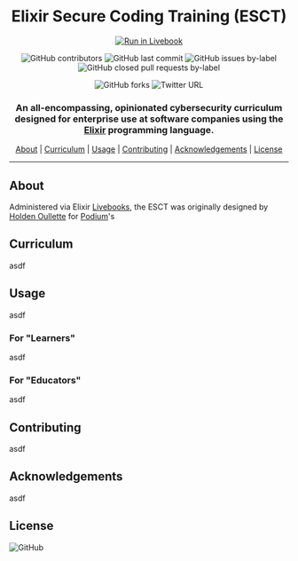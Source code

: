 <div align="center">

# Elixir Secure Coding Training (ESCT)

[![Run in Livebook](https://livebook.dev/badge/v1/blue.svg)](https://livebook.dev/run?url=https%3A%2F%2Fgithub.com%2Fpodium%2Felixir-secure-coding)
<br />

![GitHub contributors](https://img.shields.io/github/contributors-anon/podium/elixir-secure-coding)
![GitHub last commit](https://img.shields.io/github/last-commit/podium/elixir-secure-coding)
![GitHub issues by-label](https://img.shields.io/github/issues-raw/podium/elixir-secure-coding/topic-addition)
![GitHub closed pull requests by-label](https://img.shields.io/github/issues-pr-closed-raw/podium/elixir-secure-coding/topic-addition)
<br />

![GitHub forks](https://img.shields.io/github/forks/podium/elixir-secure-coding?style=social)
![Twitter URL](https://img.shields.io/twitter/url?style=social&url=https%3A%2F%2Ftwitter.com%2Fintent%2Ftweet%3Furl%3Dhttps%253A%252F%252Fgithub.com%252Fpodium%252Felixir-secure-coding%26text%3DCheck%2520out%2520Elixir%2520Secure%2520Coding%2520Training%2520-%2520originally%2520authored%2520by%2520%40HoldenOullette%2520for%2520%40PodiumHQ%253A)
<br />

### An all-encompassing, opinionated cybersecurity curriculum designed for enterprise use at software companies using the [Elixir](https://elixir-lang.org/) programming language. 

[About](#about) |
[Curriculum](#curriculum) |
[Usage](#usage) |
[Contributing](#contributing) |
[Acknowledgements](#acknowledgements) |
[License](#license)

<hr />
</div>

## About
Administered via Elixir [Livebooks](https://livebook.dev/), the ESCT was originally designed by [Holden Oullette](https://twitter.com/HoldenOullette) for [Podium](https://www.podium.com)'s 

## Curriculum
asdf

## Usage
asdf

### For "Learners"
asdf

### For "Educators"
asdf

## Contributing
asdf

## Acknowledgements
asdf

## License
![GitHub](https://img.shields.io/github/license/podium/elixir-secure-coding)
